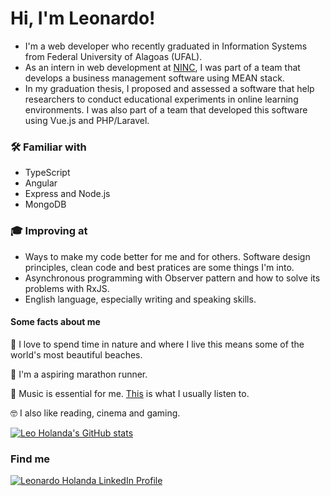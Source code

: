 # Hi, I'm Leonardo!

- I'm a web developer who recently graduated in Information Systems from Federal University of Alagoas (UFAL).
- As an intern in web development at [NINC](https://github.com/ninc-management), I was part of a team that develops a business management software using MEAN stack. 
- In my graduation thesis, I proposed and assessed a software that help researchers to conduct educational experiments in online learning environments. I was also part of a team that developed this software using Vue.js and PHP/Laravel.

### :hammer_and_wrench: Familiar with
- TypeScript
- Angular
- Express and Node.js
- MongoDB

### :mortar_board: Improving at

- Ways to make my code better for me and for others. Software design principles, clean code and best pratices are some things I'm into.
- Asynchronous programming with Observer pattern and how to solve its problems with RxJS.
- English language, especially writing and speaking skills.

#### Some facts about me

:palm_tree: I love to spend time in nature and where I live this means some of the world's most beautiful beaches.

:runner: I'm a aspiring marathon runner.

:musical_note: Music is essential for me. [This](https://open.spotify.com/playlist/0mA4liunPWnnlPCamzDe6r?si=0397e5acdeca4a85) is what I usually listen to.

:nerd_face: I also like reading, cinema and gaming.

[![Leo Holanda's GitHub stats](https://github-readme-stats.vercel.app/api?username=leo-holanda&show_icons=true&theme=gotham&hide_border=true&include_all_commits=true&count_private=true&hide=issues,contribs)](https://github.com/anuraghazra/github-readme-stats)

### Find me

<a href="https://linkedin.com/in/leonardoulisses" target="_blank"><img src="https://img.shields.io/badge/LinkedIn-0077B5?style=for-the-badge&logo=linkedin&logoColor=white" alt="Leonardo Holanda LinkedIn Profile"/>
